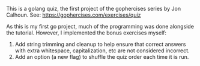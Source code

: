 This is a golang quiz, the first project of the gophercises series by Jon Calhoun. See: https://gophercises.com/exercises/quiz

As this is my first go project, much of the programming was done alongside the tutorial. However, I implemented the bonus exercises myself:

1. Add string trimming and cleanup to help ensure that correct answers with extra whitespace, capitalization, etc are not considered incorrect.
2. Add an option (a new flag) to shuffle the quiz order each time it is run.